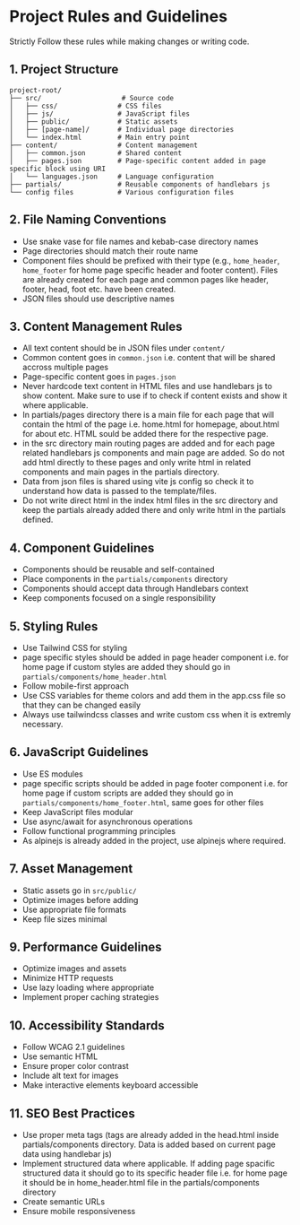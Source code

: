  # Project Rules and Guidelines

 Strictly Follow these rules while making changes or writing code.

## 1. Project Structure
```
project-root/
├── src/                    # Source code
│   ├── css/               # CSS files
│   ├── js/                # JavaScript files
│   ├── public/            # Static assets
│   ├── [page-name]/       # Individual page directories
│   └── index.html         # Main entry point
├── content/               # Content management
│   ├── common.json        # Shared content
│   ├── pages.json         # Page-specific content added in page specific block using URI
│   └── languages.json     # Language configuration
├── partials/              # Reusable components of handlebars js 
└── config files           # Various configuration files
```

## 2. File Naming Conventions
- Use snake vase for file names and kebab-case directory names
- Page directories should match their route name
- Component files should be prefixed with their type (e.g., `home_header`, `home_footer` for home page specific header and footer content). Files are already created for each page and common pages like header, footer, head, foot etc. have been created.
- JSON files should use descriptive names

## 3. Content Management Rules
- All text content should be in JSON files under `content/`
- Common content goes in `common.json` i.e. content that will be shared accross multiple pages
- Page-specific content goes in `pages.json`
- Never hardcode text content in HTML files and use handlebars js to show content. Make sure to use if to check if content exists and show it where applicable.
- In partials/pages directory there is a main file for each page that will contain the html of the page i.e. home.html for homepage, about.html for about etc. HTML sould be added there for the respective page.
- in the src directory main routing pages are added and for each page related handlebars js components and main page are added. So do not add html directly to these pages and only write html in related components and main pages in the partials directory.
- Data from json files is shared using vite js config so check it to understand how data is passed to the template/files.
- Do not write direct html in the index html files in the src directory and keep the partials already added there and only write html in the partials defined.

## 4. Component Guidelines
- Components should be reusable and self-contained
- Place components in the `partials/components` directory
- Components should accept data through Handlebars context
- Keep components focused on a single responsibility

## 5. Styling Rules
- Use Tailwind CSS for styling
- page specific styles should be added in page header component i.e. for home page if custom styles are added they should go in `partials/components/home_header.html`
- Follow mobile-first approach
- Use CSS variables for theme colors and add them in the app.css file so that they can be changed easily
- Always use tailwindcss classes and write custom css when it is extremly necessary.

## 6. JavaScript Guidelines
- Use ES modules
- page specific scripts should be added in page footer component i.e. for home page if custom scripts are added they should go in `partials/components/home_footer.html`, same goes for other files
- Keep JavaScript files modular
- Use async/await for asynchronous operations
- Follow functional programming principles
- As alpinejs is already added in the project, use alpinejs where required.

## 7. Asset Management
- Static assets go in `src/public/`
- Optimize images before adding
- Use appropriate file formats
- Keep file sizes minimal


## 9. Performance Guidelines
- Optimize images and assets
- Minimize HTTP requests
- Use lazy loading where appropriate
- Implement proper caching strategies

## 10. Accessibility Standards
- Follow WCAG 2.1 guidelines
- Use semantic HTML
- Ensure proper color contrast
- Include alt text for images
- Make interactive elements keyboard accessible

## 11. SEO Best Practices
- Use proper meta tags (tags are already added in the head.html inside partials/components directory. Data is added based on current page data using handlebar js)
- Implement structured data where applicable. If adding page spacific structured data it should go to its specific header file i.e. for home page it should be in home_header.html file in the partials/components directory
- Create semantic URLs
- Ensure mobile responsiveness